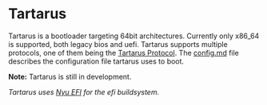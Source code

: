 # Tartarus
Tartarus is a bootloader targeting 64bit architectures. Currently only x86_64 is supported, both legacy bios and uefi. Tartarus supports multiple protocols, one of them being the [Tartarus Protocol](./protocol.md). The [config.md](./config.md) file describes the configuration file tartarus uses to boot.

**Note:** Tartarus is still in development.

*Tartarus uses [Nyu EFI](https://github.com/osdev0/nyu-efi) for the efi buildsystem.*